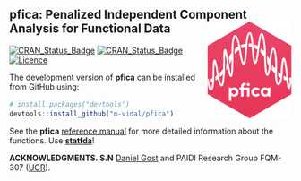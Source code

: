
## pfica: Penalized Independent Component Analysis for Functional Data  <img src="man/figure/logo.png" align="right" width="150" />
[![CRAN\_Status\_Badge](https://www.r-pkg.org/badges/version/fda.usc)](https://cran.r-project.org/package=fda.usc)
[![CRAN\_Status\_Badge](https://www.r-pkg.org/badges/version/pfica)](https://cran.r-project.org/package=pfica)
[![Licence](https://img.shields.io/badge/licence-GPL--2-blue.svg)](https://www.gnu.org/licenses/gpl-2.0.en.html)

The development version of **pfica** can be installed from GitHub using:

``` r
# install.packages("devtools")
devtools::install_github("m-vidal/pfica")
```
See the **pfica** [reference
manual](https://cran.r-project.org/package=pfica/pfica.pdf) for more detailed information about the functions. 
Use [**statfda**](http://www.statfda.com)!

**ACKNOWLEDGMENTS. S.N** [Daniel Gost](https://danielgost.com) and PAIDI Research Group FQM-307 ([UGR](https://www.ugr.es)).
